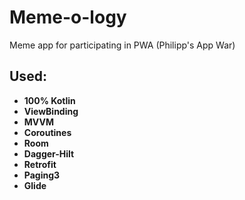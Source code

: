 # Meme-o-logy
Meme app for participating in PWA (Philipp's App War)

## Used:
- **100% Kotlin**
- **ViewBinding**
- **MVVM**
- **Coroutines**
- **Room**
- **Dagger-Hilt**
- **Retrofit**
- **Paging3**
- **Glide**
